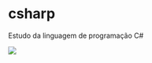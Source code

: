 # csharp
Estudo da linguagem de programação C#

<img src="https://cdn.jsdelivr.net/gh/devicons/devicon/icons/csharp/csharp-original.svg" />
